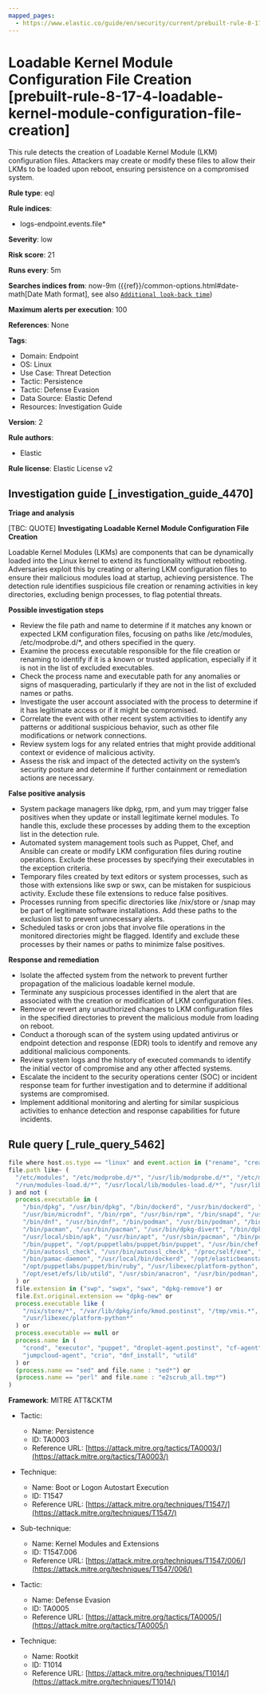 ```yaml
---
mapped_pages:
  - https://www.elastic.co/guide/en/security/current/prebuilt-rule-8-17-4-loadable-kernel-module-configuration-file-creation.html
---
```


# Loadable Kernel Module Configuration File Creation [prebuilt-rule-8-17-4-loadable-kernel-module-configuration-file-creation]

This rule detects the creation of Loadable Kernel Module (LKM) configuration files. Attackers may create or modify these files to allow their LKMs to be loaded upon reboot, ensuring persistence on a compromised system.

**Rule type**: eql

**Rule indices**:

* logs-endpoint.events.file*

**Severity**: low

**Risk score**: 21

**Runs every**: 5m

**Searches indices from**: now-9m ({{ref}}/common-options.html#date-math[Date Math format], see also [`Additional look-back time`](docs-content://solutions/security/detect-and-alert/create-detection-rule.md#rule-schedule))

**Maximum alerts per execution**: 100

**References**: None

**Tags**:

* Domain: Endpoint
* OS: Linux
* Use Case: Threat Detection
* Tactic: Persistence
* Tactic: Defense Evasion
* Data Source: Elastic Defend
* Resources: Investigation Guide

**Version**: 2

**Rule authors**:

* Elastic

**Rule license**: Elastic License v2

## Investigation guide [_investigation_guide_4470]

**Triage and analysis**

[TBC: QUOTE]
**Investigating Loadable Kernel Module Configuration File Creation**

Loadable Kernel Modules (LKMs) are components that can be dynamically loaded into the Linux kernel to extend its functionality without rebooting. Adversaries exploit this by creating or altering LKM configuration files to ensure their malicious modules load at startup, achieving persistence. The detection rule identifies suspicious file creation or renaming activities in key directories, excluding benign processes, to flag potential threats.

**Possible investigation steps**

* Review the file path and name to determine if it matches any known or expected LKM configuration files, focusing on paths like /etc/modules, /etc/modprobe.d/*, and others specified in the query.
* Examine the process executable responsible for the file creation or renaming to identify if it is a known or trusted application, especially if it is not in the list of excluded executables.
* Check the process name and executable path for any anomalies or signs of masquerading, particularly if they are not in the list of excluded names or paths.
* Investigate the user account associated with the process to determine if it has legitimate access or if it might be compromised.
* Correlate the event with other recent system activities to identify any patterns or additional suspicious behavior, such as other file modifications or network connections.
* Review system logs for any related entries that might provide additional context or evidence of malicious activity.
* Assess the risk and impact of the detected activity on the system’s security posture and determine if further containment or remediation actions are necessary.

**False positive analysis**

* System package managers like dpkg, rpm, and yum may trigger false positives when they update or install legitimate kernel modules. To handle this, exclude these processes by adding them to the exception list in the detection rule.
* Automated system management tools such as Puppet, Chef, and Ansible can create or modify LKM configuration files during routine operations. Exclude these processes by specifying their executables in the exception criteria.
* Temporary files created by text editors or system processes, such as those with extensions like swp or swx, can be mistaken for suspicious activity. Exclude these file extensions to reduce false positives.
* Processes running from specific directories like /nix/store or /snap may be part of legitimate software installations. Add these paths to the exclusion list to prevent unnecessary alerts.
* Scheduled tasks or cron jobs that involve file operations in the monitored directories might be flagged. Identify and exclude these processes by their names or paths to minimize false positives.

**Response and remediation**

* Isolate the affected system from the network to prevent further propagation of the malicious loadable kernel module.
* Terminate any suspicious processes identified in the alert that are associated with the creation or modification of LKM configuration files.
* Remove or revert any unauthorized changes to LKM configuration files in the specified directories to prevent the malicious module from loading on reboot.
* Conduct a thorough scan of the system using updated antivirus or endpoint detection and response (EDR) tools to identify and remove any additional malicious components.
* Review system logs and the history of executed commands to identify the initial vector of compromise and any other affected systems.
* Escalate the incident to the security operations center (SOC) or incident response team for further investigation and to determine if additional systems are compromised.
* Implement additional monitoring and alerting for similar suspicious activities to enhance detection and response capabilities for future incidents.


## Rule query [_rule_query_5462]

```js
file where host.os.type == "linux" and event.action in ("rename", "creation") and process.executable != null and
file.path like~ (
  "/etc/modules", "/etc/modprobe.d/*", "/usr/lib/modprobe.d/*", "/etc/modules-load.d/*",
  "/run/modules-load.d/*", "/usr/local/lib/modules-load.d/*", "/usr/lib/modules-load.d/*"
) and not (
  process.executable in (
    "/bin/dpkg", "/usr/bin/dpkg", "/bin/dockerd", "/usr/bin/dockerd", "/usr/sbin/dockerd", "/bin/microdnf",
    "/usr/bin/microdnf", "/bin/rpm", "/usr/bin/rpm", "/bin/snapd", "/usr/bin/snapd", "/bin/yum", "/usr/bin/yum",
    "/bin/dnf", "/usr/bin/dnf", "/bin/podman", "/usr/bin/podman", "/bin/dnf-automatic", "/usr/bin/dnf-automatic",
    "/bin/pacman", "/usr/bin/pacman", "/usr/bin/dpkg-divert", "/bin/dpkg-divert", "/sbin/apk", "/usr/sbin/apk",
    "/usr/local/sbin/apk", "/usr/bin/apt", "/usr/sbin/pacman", "/bin/podman", "/usr/bin/podman", "/usr/bin/puppet",
    "/bin/puppet", "/opt/puppetlabs/puppet/bin/puppet", "/usr/bin/chef-client", "/bin/chef-client",
    "/bin/autossl_check", "/usr/bin/autossl_check", "/proc/self/exe", "/dev/fd/*",  "/usr/bin/pamac-daemon",
    "/bin/pamac-daemon", "/usr/local/bin/dockerd", "/opt/elasticbeanstalk/bin/platform-engine",
    "/opt/puppetlabs/puppet/bin/ruby", "/usr/libexec/platform-python", "/opt/imunify360/venv/bin/python3",
    "/opt/eset/efs/lib/utild", "/usr/sbin/anacron", "/usr/bin/podman", "/kaniko/kaniko-executor", "/usr/bin/prime-select"
  ) or
  file.extension in ("swp", "swpx", "swx", "dpkg-remove") or
  file.Ext.original.extension == "dpkg-new" or
  process.executable like (
    "/nix/store/*", "/var/lib/dpkg/info/kmod.postinst", "/tmp/vmis.*", "/snap/*", "/dev/fd/*",
    "/usr/libexec/platform-python*"
  ) or
  process.executable == null or
  process.name in (
    "crond", "executor", "puppet", "droplet-agent.postinst", "cf-agent", "schedd", "imunify-notifier", "perl",
    "jumpcloud-agent", "crio", "dnf_install", "utild"
  ) or
  (process.name == "sed" and file.name : "sed*") or
  (process.name == "perl" and file.name : "e2scrub_all.tmp*")
)
```

**Framework**: MITRE ATT&CKTM

* Tactic:

    * Name: Persistence
    * ID: TA0003
    * Reference URL: [https://attack.mitre.org/tactics/TA0003/](https://attack.mitre.org/tactics/TA0003/)

* Technique:

    * Name: Boot or Logon Autostart Execution
    * ID: T1547
    * Reference URL: [https://attack.mitre.org/techniques/T1547/](https://attack.mitre.org/techniques/T1547/)

* Sub-technique:

    * Name: Kernel Modules and Extensions
    * ID: T1547.006
    * Reference URL: [https://attack.mitre.org/techniques/T1547/006/](https://attack.mitre.org/techniques/T1547/006/)

* Tactic:

    * Name: Defense Evasion
    * ID: TA0005
    * Reference URL: [https://attack.mitre.org/tactics/TA0005/](https://attack.mitre.org/tactics/TA0005/)

* Technique:

    * Name: Rootkit
    * ID: T1014
    * Reference URL: [https://attack.mitre.org/techniques/T1014/](https://attack.mitre.org/techniques/T1014/)



